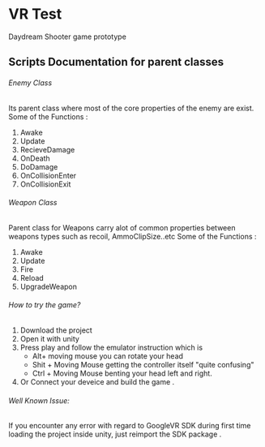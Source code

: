 # VR Test

Daydream Shooter game prototype

## Scripts Documentation for parent classes
###### Enemy Class
Its parent class where most of the core properties of the enemy are exist.
Some of the Functions :

1. Awake 
2. Update 
3. RecieveDamage 
4. OnDeath
5. DoDamage
6. OnCollisionEnter
7. OnCollisionExit

###### Weapon Class
Parent class for Weapons carry alot of common properties between weapons types such as recoil, AmmoClipSize..etc
Some of the Functions :

1. Awake
2. Update
3. Fire
4. Reload
5. UpgradeWeapon


###### How to try the game?

1. Download the project
2. Open it with unity
3. Press play and follow the emulator instruction which is 
	- Alt+ moving mouse you can rotate your head
	- Shit + Moving Mouse getting the controller itself "quite confusing"
	- Ctrl + Moving Mouse benting your head left and right.
4. Or Connect your deveice and build the game .

###### Well Known Issue:

If you encounter any error with regard to GoogleVR SDK during first time loading the project inside unity,
just reimport the SDK package .


